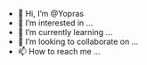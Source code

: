 - 👋 Hi, I’m @Yopras
- 👀 I’m interested in ...
- 🌱 I’m currently learning ...
- 💞️ I’m looking to collaborate on ...
- 📫 How to reach me ...

<!---
Yopras/Yopras is a ✨ special ✨ repository because its `README.md` (this file) appears on your GitHub profile.
You can click the Preview link to take a look at your changes.
--->
